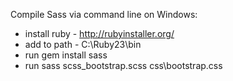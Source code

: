 Compile Sass via command line on Windows:

 - install ruby - http://rubyinstaller.org/
 - add to path - C:\Ruby23\bin
 - run gem install sass
 - run sass scss\_bootstrap.scss css\bootstrap.css